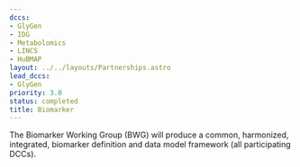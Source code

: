 ```yaml
---
dccs:
- GlyGen
- IDG
- Metabolomics
- LINCS
- HuBMAP
layout: ../../layouts/Partnerships.astro
lead_dccs:
- GlyGen
priority: 3.0
status: completed
title: Biomarker
---
```

The Biomarker Working Group (BWG) will produce a common, harmonized, integrated, biomarker definition and data model framework (all participating DCCs). 